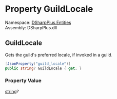 # Property GuildLocale

Namespace: [DSharpPlus.Entities](DSharpPlus.Entities.md)  
Assembly: DSharpPlus.dll

## <a id="DSharpPlus_Entities_DiscordInteraction_GuildLocale"></a>GuildLocale

Gets the guild's preferred locale, if invoked in a guild.

```csharp
[JsonProperty("guild_locale")]
public string? GuildLocale { get; }
```

### Property Value

[string](https://learn.microsoft.com/dotnet/api/system.string)?

